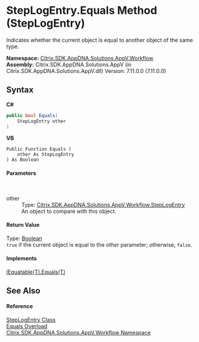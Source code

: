 # StepLogEntry.Equals Method (StepLogEntry)
 

Indicates whether the current object is equal to another object of the same type.

**Namespace:**&nbsp;[Citrix.SDK.AppDNA.Solutions.AppV.Workflow](1e038e44-3abf-af35-22ef-5107a48f9af4.md)<br />**Assembly:**&nbsp;Citrix.SDK.AppDNA.Solutions.AppV (in Citrix.SDK.AppDNA.Solutions.AppV.dll) Version: 7.11.0.0 (7.11.0.0)

## Syntax

**C#**
```csharp
public bool Equals(
	StepLogEntry other
)
```

**VB**
```vbnet
Public Function Equals ( 
	other As StepLogEntry
) As Boolean
```


#### Parameters
&nbsp;<dl><dt>other</dt><dd>Type: <a href="8d921306-d90a-4f6c-d7ab-05b3a31b21dd">Citrix.SDK.AppDNA.Solutions.AppV.Workflow.StepLogEntry</a><br />An object to compare with this object.</dd></dl>

#### Return Value
Type: <a href="http://msdn2.microsoft.com/en-us/library/a28wyd50" target="_blank">Boolean</a><br />`true` if the current object is equal to the *other* parameter; otherwise, `false`.

#### Implements
<a href="http://msdn2.microsoft.com/en-us/library/ms131190" target="_blank">IEquatable(T).Equals(T)</a><br />

## See Also


#### Reference
<a href="8d921306-d90a-4f6c-d7ab-05b3a31b21dd">StepLogEntry Class</a><br /><a href="58231a43-bc0e-da6a-c137-dc2f77489667">Equals Overload</a><br /><a href="1e038e44-3abf-af35-22ef-5107a48f9af4">Citrix.SDK.AppDNA.Solutions.AppV.Workflow Namespace</a><br />